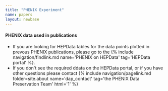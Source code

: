 ```yaml
---
title: "PHENIX Experiment"
name: papers
layout: newbase
---
```

#### PHENIX data used in publications

* If you are looking for HEPData tables for the data points plotted in prevous PHENIX publications, please go to the 
 {% include navigation/findlink.md name='PHENIX on HEPData' tag='HEPData portal' %}.
* If you don't see the required ddata on the HEPData portal, or if you have other questions please contact
{% include navigation/pagelink.md folder=site.about name='dap_contact' tag='the PHENIX Data Preservation Team' html='1' %}

